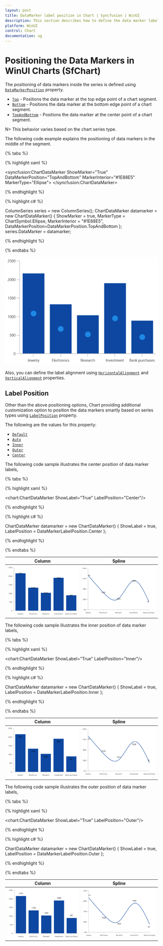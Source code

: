 ```yaml
---
layout: post
title: DataMarker label position in Chart | Syncfusion | WinUI
description: This section describes how to define the data marker label position and its properties for customization in WinUI Charts.
platform: WinUI
control: Chart
documentation: ug
---
```


# Positioning the Data Markers in WinUI Charts (SfChart)

The positioning of data markers inside the series is defined using [`DataMarkerPosition`](https://help.syncfusion.com/cr/WinUI/Syncfusion.UI.Xaml.Charts.ChartDataMarkerBase.html#Syncfusion_UI_Xaml_Charts_ChartDataMarkerBase_DataMarkerPosition) property. 

* [`Top`](https://help.syncfusion.com/cr/WinUI/Syncfusion.UI.Xaml.Charts.DataMarkerPosition.html) - Positions the data marker at the top edge point of a chart segment.
* [`Bottom`](https://help.syncfusion.com/cr/WinUI/Syncfusion.UI.Xaml.Charts.DataMarkerPosition.html) - Positions the data marker at the bottom edge point of a chart segment.
* [`TopAndBottom`](https://help.syncfusion.com/cr/WinUI/Syncfusion.UI.Xaml.Charts.DataMarkerPosition.html) - Positions the data marker at the center point of a chart segment.

N> This behavior varies based on the chart series type.

The following code example explains the positioning of data markers in the middle of the segment.

{% tabs %}

{% highlight xaml %}

<syncfusion:ChartDataMarker ShowMarker="True" DataMarkerPosition="TopAndBottom" MarkerInterior="#1E88E5" MarkerType="Ellipse">
</syncfusion:ChartDataMarker>

{% endhighlight %}

{% highlight c# %}

ColumnSeries series = new ColumnSeries();
ChartDataMarker datamarker = new ChartDataMarker()
{
    ShowMarker = true,
    MarkerType = ChartSymbol.Ellipse,
    MarkerInterior = "#1E88E5",
    DataMarkerPosition=DataMarkerPosition.TopAndBottom
};
series.DataMarker = datamarker;

{% endhighlight %}

{% endtabs %}

![TopAndBottom DataMarker](DataMarkers_images/TopBottom.png)

Also, you can define the label alignment using  [`HorizontalAlignment`](https://help.syncfusion.com/cr/WinUI/Syncfusion.UI.Xaml.Charts.ChartDataMarkerBase.html#Syncfusion_UI_Xaml_Charts_ChartDataMarkerBase_HorizontalAlignment) and [`VerticalAlignment`](https://help.syncfusion.com/cr/WinUI/Syncfusion.UI.Xaml.Charts.ChartDataMarkerBase.html#Syncfusion_UI_Xaml_Charts_ChartDataMarkerBase_VerticalAlignment) properties.


## Label Position

Other than the above positioning options, Chart providing additional customization option to position the data markers smartly based on series types using [`LabelPosition`](https://help.syncfusion.com/cr/WinUI/Syncfusion.UI.Xaml.Charts.ChartDataMarkerBase.html#Syncfusion_UI_Xaml_Charts_ChartDataMarkerBase_LabelPosition) property.

The following are the values for this property: 

* [`Default`](https://help.syncfusion.com/cr/WinUI/Syncfusion.UI.Xaml.Charts.DataMarkerLabelPosition.html#Syncfusion_UI_Xaml_Charts_DataMarkerLabelPosition_Default)
* [`Auto`](https://help.syncfusion.com/cr/WinUI/Syncfusion.UI.Xaml.Charts.DataMarkerLabelPosition.html#Syncfusion_UI_Xaml_Charts_DataMarkerLabelPosition_Auto)
* [`Inner`](https://help.syncfusion.com/cr/WinUI/Syncfusion.UI.Xaml.Charts.DataMarkerLabelPosition.html#Syncfusion_UI_Xaml_Charts_DataMarkerLabelPosition_Inner)
* [`Outer`](https://help.syncfusion.com/cr/WinUI/Syncfusion.UI.Xaml.Charts.DataMarkerLabelPosition.html#Syncfusion_UI_Xaml_Charts_DataMarkerLabelPosition_Outer)
* [`Center`](https://help.syncfusion.com/cr/WinUI/Syncfusion.UI.Xaml.Charts.DataMarkerLabelPosition.html#Syncfusion_UI_Xaml_Charts_DataMarkerLabelPosition_Center)

The following code sample illustrates the center position of data marker labels,

{% tabs %}

{% highlight xaml %}

<chart:ChartDataMarker ShowLabel="True" LabelPosition="Center"/>

{% endhighlight %}

{% highlight c# %}

ChartDataMarker datamarker = new ChartDataMarker()
{
    ShowLabel = true,
    LabelPosition = DataMarkerLabelPosition.Center
};      

{% endhighlight %}

{% endtabs %}

| Column | Spline |
|--|--|
|![center Column](DataMarkers_images/Center_Column.png)|![center Series](DataMarkers_images/Center_Spline.png)|

The following code sample illustrates the inner position of data marker labels,

{% tabs %}

{% highlight xaml %}

<chart:ChartDataMarker ShowLabel="True" LabelPosition="Inner"/>

{% endhighlight %}

{% highlight c# %}

ChartDataMarker datamarker = new ChartDataMarker()
{
    ShowLabel = true,
    LabelPosition = DataMarkerLabelPosition.Inner
};      

{% endhighlight %}

{% endtabs %}

| Column | Spline |
|--|--|
|![Inner Column](DataMarkers_images/Inner_Column.png)|![Inner Series](DataMarkers_images/Inner_Spline.png)|


The following code sample illustrates the outer position of data marker labels,

{% tabs %}

{% highlight xaml %}

<chart:ChartDataMarker ShowLabel="True" LabelPosition="Outer"/>

{% endhighlight %}

{% highlight c# %}

ChartDataMarker datamarker = new ChartDataMarker()
{
    ShowLabel = true,
    LabelPosition = DataMarkerLabelPosition.Outer
};      

{% endhighlight %}

{% endtabs %}

| Column | Spline |
|--|--|
|![Outer Column](DataMarkers_images/Outer_Column.png)|![Outer Series](DataMarkers_images/Outer_Spline.png)|